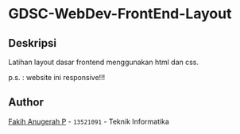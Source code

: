 # GDSC-WebDev-FrontEnd-Layout
 
## Deskripsi
Latihan layout dasar frontend menggunakan html dan css.

p.s. :  website ini responsive!!!


## Author
[Fakih Anugerah P](https://github.com/fakihap/GDSC-WebDev-FrontEnd-Layout) - `13521091` - Teknik Informatika